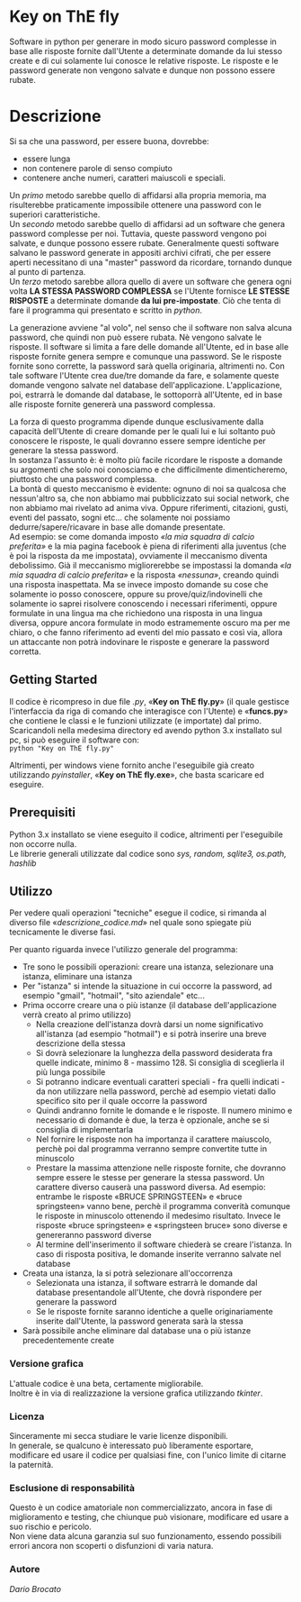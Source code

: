 # Key on ThE fly
Software in python per generare in modo sicuro password complesse in base alle risposte fornite dall'Utente a determinate domande da lui stesso create e di cui solamente lui conosce le relative risposte. Le risposte e le password generate non vengono salvate e dunque non possono essere rubate. 

# Descrizione

Si sa che una password, per essere buona, dovrebbe:
* essere lunga
* non contenere parole di senso compiuto
* contenere anche numeri, caratteri maiuscoli e speciali.  

Un *primo* metodo sarebbe quello di affidarsi alla propria memoria, ma risulterebbe praticamente impossibile ottenere una password con le superiori caratteristiche.  
Un *secondo* metodo sarebbe quello di affidarsi ad un software che genera password complesse per noi. Tuttavia, queste password vengono poi salvate, e dunque possono essere rubate. Generalmente questi software salvano le password generate in appositi archivi cifrati, che per essere aperti necessitano di una "master" password da ricordare, tornando dunque al punto di partenza.  
Un *terzo* metodo sarebbe allora quello di avere un software che genera ogni volta **LA STESSA PASSWORD COMPLESSA** se l'Utente fornisce **LE STESSE RISPOSTE** a determinate domande **da lui pre-impostate**. Ciò che tenta di fare il programma qui presentato e scritto in *python*.

La generazione avviene "al volo", nel senso che il software non salva alcuna password, che quindi non può essere rubata. Nè vengono salvate le risposte.
Il software si limita a fare delle domande all'Utente, ed in base alle risposte fornite genera sempre e comunque una password. Se le risposte fornite sono corrette, la password sarà quella originaria, altrimenti no.
Con tale software l'Utente crea due/tre domande da fare, e solamente queste domande vengono salvate nel database dell'applicazione.
L'applicazione, poi, estrarrà le domande dal database, le sottoporrà all'Utente, ed in base alle risposte fornite genererà una password complessa.  

La forza di questo programma dipende dunque esclusivamente dalla capacità dell'Utente di creare domande per le quali lui e lui soltanto può conoscere le risposte, le quali dovranno essere sempre identiche per generare la stessa password.  
In sostanza l'assunto è: è molto più facile ricordare le risposte a domande su argomenti che solo noi conosciamo e che difficilmente dimenticheremo, piuttosto che una password complessa.  
La bontà di questo meccanismo è evidente: ognuno di noi sa qualcosa che nessun'altro sa, che non abbiamo mai pubblicizzato sui social network, che non abbiamo mai rivelato ad anima viva. Oppure riferimenti, citazioni, gusti, eventi del passato, sogni etc... che solamente noi possiamo dedurre/sapere/ricavare in base alle domande presentate.  
Ad esempio: se come domanda imposto *«la mia squadra di calcio preferita»* e la mia pagina facebook è piena di riferimenti alla juventus (che è poi la risposta da me impostata), ovviamente il meccanismo diventa debolissimo.
Già il meccanismo migliorerebbe se impostassi la domanda *«la mia squadra di calcio preferita»* e la risposta *«nessuna»*, creando quindi una risposta inaspettata.
Ma se invece imposto domande su cose che solamente io posso conoscere, oppure su prove/quiz/indovinelli che solamente io saprei risolvere conoscendo i necessari riferimenti, oppure formulate in una lingua ma che richiedono una risposta in una lingua diversa, oppure ancora formulate in modo estramemente oscuro ma per me chiaro, o che fanno riferimento ad eventi del mio passato e così via, allora un attaccante non potrà indovinare le risposte e generare la password corretta.

## Getting Started

Il codice è ricompreso in due file *.py*, «**Key on ThE fly.py**» (il quale gestisce l'interfaccia da riga di comando che interagisce con l'Utente) e «**funcs.py**» che contiene le classi e le funzioni utilizzate (e importate) dal primo.  
Scaricandoli nella medesima directory ed avendo python 3.x installato sul pc, si può eseguire il software con:  
`python "Key on ThE fly.py"`  

Altrimenti, per windows viene fornito anche l'eseguibile già creato utilizzando *pyinstaller*, «**Key on ThE fly.exe**», che basta scaricare ed eseguire.

## Prerequisiti

Python 3.x installato se viene eseguito il codice, altrimenti per l'eseguibile non occorre nulla.  
Le librerie generali utilizzate dal codice sono *sys, random, sqlite3, os.path, hashlib*

## Utilizzo

Per vedere quali operazioni "tecniche" esegue il codice, si rimanda al diverso file «*descrizione_codice.md*» nel quale sono spiegate più tecnicamente le diverse fasi.  

Per quanto riguarda invece l'utilizzo generale del programma:
* Tre sono le possibili operazioni: creare una istanza, selezionare una istanza, eliminare una istanza
* Per "istanza" si intende la situazione in cui occorre la password, ad esempio "gmail", "hotmail", "sito aziendale" etc...
* Prima occorre creare una o più istanze (il database dell'applicazione verrà creato al primo utilizzo)
    * Nella creazione dell'istanza dovrà darsi un nome significativo all'istanza (ad esempio "hotmail") e si potrà inserire una breve descrizione della stessa
    * Si dovrà selezionare la lunghezza della password desiderata fra quelle indicate, minimo 8 - massimo 128. Si consiglia di sceglierla il più lunga possibile
    * Si potranno indicare eventuali caratteri speciali - fra quelli indicati - da non utilizzare nella password, perchè ad esempio vietati dallo specifico sito per il quale occorre la password
    * Quindi andranno fornite le domande e le risposte. Il numero minimo e necessario di domande è due, la terza è opzionale, anche se si consiglia di implementarla
    * Nel fornire le risposte non ha importanza il carattere maiuscolo, perchè poi dal programma verranno sempre convertite tutte in minuscolo
    * Prestare la massima attenzione nelle risposte fornite, che dovranno sempre essere le stesse per generare la stessa password. Un carattere diverso causerà una password diversa. Ad esempio: entrambe le risposte «BRUCE SPRINGSTEEN» e «bruce springsteen» vanno bene, perchè il programma converità comunque le risposte in minuscolo ottenendo il medesimo risultato. Invece le risposte «bruce springsteen» e «springsteen bruce» sono diverse e genereranno password diverse
    * Al termine dell'inserimento il software chiederà se creare l'istanza. In caso di risposta positiva, le domande inserite verranno salvate nel database
* Creata una istanza, la si potrà selezionare all'occorrenza
    * Selezionata una istanza, il software estrarrà le domande dal database presentandole all'Utente, che dovrà rispondere per generare la password
    * Se le risposte fornite saranno identiche a quelle originariamente inserite dall'Utente, la password generata sarà la stessa
* Sarà possibile anche eliminare dal database una o più istanze precedentemente create

### Versione grafica

L'attuale codice è una beta, certamente migliorabile.  
Inoltre è in via di realizzazione la versione grafica utilizzando *tkinter*.

### Licenza

Sinceramente mi secca studiare le varie licenze disponibili.  
In generale, se qualcuno è interessato può liberamente esportare, modificare ed usare il codice per qualsiasi fine, con l'unico limite di citarne la paternità.

### Esclusione di responsabilità

Questo è un codice amatoriale non commercializzato, ancora in fase di miglioramento e testing, che chiunque può visionare, modificare ed usare a suo rischio e pericolo.  
Non viene data alcuna garanzia sul suo funzionamento, essendo possibili errori ancora non scoperti o disfunzioni di varia natura.

### Autore

*Dario Brocato*
